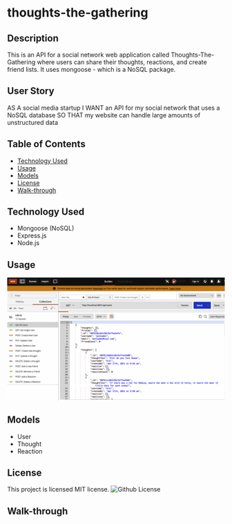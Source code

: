 # thoughts-the-gathering

## Description

This is an API for a social network web application called Thoughts-The-Gathering where users can share their thoughts, reactions, and create friend lists. It uses mongoose - which is a NoSQL package.

## User Story

AS A social media startup I WANT an API for my social network that uses a NoSQL database SO THAT my website can handle large amounts of unstructured data

## Table of Contents

* [Technology Used](#technology-used)
* [Usage](#usage)
* [Models](#models)
* [License](#License)
* [Walk-through](#walk-through)

## Technology Used
- Mongoose (NoSQL)
- Express.js
- Node.js

## Usage
![Get all users and single user by id](public/img/usage.gif)

## Models
- User
- Thought
- Reaction

## License

This project is licensed MIT license.
![Github License](https://img.shields.io/badge/license-MIT-red.svg)

## Walk-through
